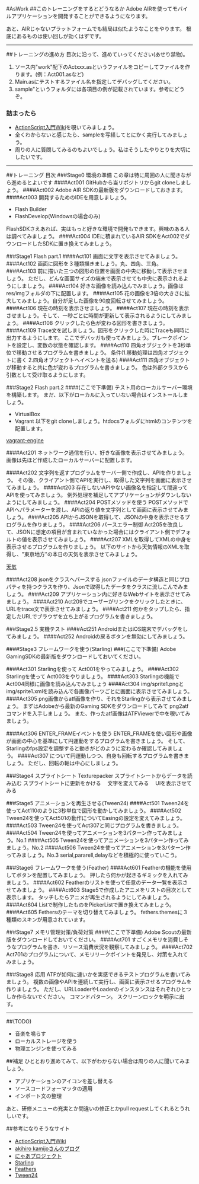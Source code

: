 #AsWork
##このトレーニングをするとどうなるか
Adobe AIRを使ってモバイルアプリケーションを開発することができるようになります。

あと、AIRじゃないプラットフォームでも結局は似たようなことをやります。
根底にあるものは使い回しが効くはずです。
- - -
##トレーニングの進め方
目次に沿って、進めていってください(あせり禁物)。

1. ソース内"work"配下のActxxx.asというファイルをコピーしてファイルを作ります。(例：Act001.asなど)
2. Main.asにテストするファイル名を指定してデバッグしてください。
3. sample"というフォルダには各項目の例が記載されています。参考にどうぞ。

### 詰まったら
* [ActionScript入門Wiki](http://www40.atwiki.jp/spellbound/)を覗いてみましょう。
* 全くわからないと感じたら、sampleを写経してとにかく実行してみましょう。
* 周りの人に質問してみるのもよいでしょう。私はそうしたやりとりを大切にしたいです。

- - -

##トレーニング 目次
###Stage0 環境の準備
この章は特に周囲の人に聞きながら進めるとよいです
####Act001 GitHubから当リポジトリからgit cloneしましょう。
####Act002 Adobe AIR SDKの最新版をダウンロードしておきます。
####Act003 開発するためのIDEを用意しましょう。
* Flash Builder
* FlashDevelop(Windowsの場合のみ)

FlashSDKさえあれば、実はもっと好きな環境で開発もできます。興味のある人は調べてみましょう。
####Act004 IDEに積まれているAIR SDKをAct002でダウンロードしたSDKに置き換えてみましょう。

###Stage1 Flash part.1
####Act101 画面に文字を表示させてみましょう。
####Act102 画面に図形を３種類描きましょう。丸、四角、三角。
####Act103 前に描いた三つの図形の位置を画面の中央に移動して表示させましょう。
ただし、どんな画面サイズの端末で表示させても中央に表示されるようにしましょう。
####Act104 好きな画像を読み込んでみましょう。画像はres/imgフォルダの下に配置します。
####Act105 花の画像を3倍の大きさに拡大してみましょう。自分が足した画像を90度回転させてみましょう。
####Act106 現在の時刻を表示させましょう。
####Act107 現在の時刻を表示させましょう。そして、一秒ごとに時間が更新して表示されるようにしてみましょう。
####Act108 クリックしたら色が変わる図形を書きましょう。
####Act109 Trace文を試しましょう。図形をクリックした時にTraceも同時に出力するようにします。
ここでデバッガも使ってみましょう。ブレークポイントを設定し、変数の状態を確認します。
####Act110 四角オブジェクトを3秒単位で移動させるプログラムを書きましょう。
条件(1.移動処理は四角オブジェクトに書く 2.四角オブジェクトへイベントを送る)
####Act111 四角オブジェクトが移動すると共に色が変わるプログラムを書きましょう。
色は外部クラスから引数として受け取るようにします。

###Stage2 Flash part.2
####(ここで下準備)
テスト用のローカルサーバー環境を構築します。
まだ、以下がローカルに入っていない場合はインストールしましょう。
* VirtualBox
* Vagrant
以下をgit cloneしましょう。htdocsフォルダにhtmlのコンテンツを配置します。

[vagrant-engine](https://github.com/niji-ohnami/vagrant-engine.git)

####Act201 ネットワーク通信を行い、好きな画像を表示させてみましょう。
画像は先ほど作成したローカルサーバーに配置します。

####Act202 文字列を返すプログラムをサーバー側で作成し、APIを作りましょう。
その後、クライアント側でAPIを実行し、取得した文字列を画面に表示させてみましょう。
####Act203 存在しないAPIやない画像名を指定して間違ってAPIを使ってみましょう。
例外処理を補足してアプリケーションがダウンしないようにしてみましょう。
####Act204 POSTメソッドを使う
POSTメソッドでAPIへパラメーターを渡し、APIの返り値を文字列として画面に表示させてみましょう。
####Act205 APIからJSONを取得して、JSONの中身を表示させるプログラムを作りましょう。
####Act206 パースエラー制御
Act205を改良して、JSONに想定の項目が含まれていなかった場合にはクライアント側でデフォルトの値を表示させてみましょう。
####Act207 XMLを取得してXMLの中身を表示させるプログラムを作りましょう。
以下のサイトから天気情報のXMLを取得し、"東京地方"の本日の天気を表示させてみましょう。

[天気](http://www.drk7.jp/weather/)

####Act208 jsonをクラスへパースする
jsonファイルのデータ構造と同じプロパティを持つクラスを作り、Jsonで取得したデータをクラスに流しこんでみましょう。
####Act209 アプリケーション内に好きなWebサイトを表示させてみましょう。
####Act210 Act209でユーザーがリンクをクリックしたときに、URLをtrace文で表示させてみましょう。
####Act211 何かをタップしたら、指定したURLでブラウザを立ち上がるプログラムを書きましょう。

###Stage2.5 実機テスト
####Act251 AndroidまたはiOS端末でデバッグをしてみましょう。
####Act252 Androidの戻るボタンを無効にしてみましょう。

####Stage3 フレームワークを使う(Starling)
###(ここで下準備)
Adobe GamingSDKの最新版をダウンロードしておいてください。

####Act301 Starlingを使って Act001をやってみましょう。
####Act302 Starlingを使って Act003をやりましょう。
####Act303 Starlingの機能でAct004同様に画像を読み込んでみましょう
####Act304 img/sprite1.pngとimg/sprite1.xmlを読み込んで各画像パーツごとに画面に表示させてみましょう。
####Act305 png画像からatf画像を作り、それをStarlingから表示させてみましょう。
まずはAdobeから最新のGaming SDKをダウンロードしてみて png2atfコマンドを入手しましょう。
また、作ったatf画像はATFViewerで中を覗いてみましょう。

####Act306 ENTER_FRAMEイベントを使う
ENTER_FRAMEを使い図形や画像が画面の中心を基準にして円運動をするプログラムを書きましょう。
そして、Starlingのfps設定を調整すると動きがどのように変わるか確認してみましょう。
####Act307 について円運動しつつ、自身も回転するプログラムを書きましょう。
ただし、回転の軸は中心にしましょう。

###Stage4 スプライトシート
Texturepacker
スプライトシートからデータを読み込む
スプライトシートに更新をかける
　文字を変えてみる
　UIを表示させてみる

###Stage5 アニメーションを再生させる(Tween24)
####Act501 Tween24を使ってAct110のように3秒単位で図形を動かしてみましょう。
####Act502 Tween24を使ってAct501の動作についてEasingの設定を変えてみましょう。
####Act503 Tween24を使ってAct307と同じプログラムを書きましょう。
####Act504 Tween24を使ってアニメーションを3パターン作ってみましょう。No.1
####Act505 Tween24を使ってアニメーションを3パターン作ってみましょう。No.2
####Act506 Tween24を使ってアニメーションを3パターン作ってみましょう。No.3
serial,pararell,delayなどを積極的に使っていこう。

###Stage6 フレームワークを使う(Feather)
####Act601 Featherの機能を使用してボタンを配置してみましょう。
押したら何かが起きるギミックを入れてみましょう。
####Act602 Featherのリストを使って任意のデータ一覧を表示させてみましょう。
####Act603 Stage5で作成したアニメをリストの目次として表示します。
タッチしたらアニメが再生されるようにしてみましょう。
####Act604 Listで制作したものをPickerListで置き換えてみましょう。
####Act605 Fethersのテーマを切り替えてみましょう。
fethers.themesに３種類のスキンが用意されています。

###Stage7 メモリ管理対策/負荷対策
####(ここで下準備)
Adobe Scoutの最新版をダウンロードしておいてください。
####Act701 すごくメモリを消費しそうなプログラムを書き、リソース消費状況を観察してみましょう。
####Act702 Act701のプログラムについて、メモリリークポイントを発見し、対策を入れてみましょう。

###Stage8 応用
ATFが如何に速いかを実感できるテストプログラムを書いてみましょう。
複数の画像やAPIを連続して実行し、画面に表示させるプログラムを作りましょう。
ただし、URLLoaderやLoaderのインスタンスはそれぞれひとつしか作らないでください。
コマンドパターン。
スクリーンロックを明示に出す。

- - -

##(TODO)
* 音楽を鳴らす
* ローカルストレージを使う
* 物理エンジンを使ってみる

##補足
ひととおり進めてみて、以下がわからない場合は周りの人に聞いてみましょう。

* アプリケーションのアイコンを差し替える
* ソースコードフォーマッタの適用
* インポート文の整理

あと、研修メニューの充実とか間違いの修正とかpull requestしてくれるとうれしいです。

##参考になりそうなサイト
* [ActionScript入門Wiki](http://www40.atwiki.jp/spellbound/)
* [akihiro kamijoさんのブログ](http://cuaoar.jp/)
* [にゃあプロジェクト](http://www.project-nya.jp/)
* [Starling](http://gamua.com/starling/)
* [Feathers](http://feathersui.com/)
* [Tween24](http://package.a24.cat/tween24/)
